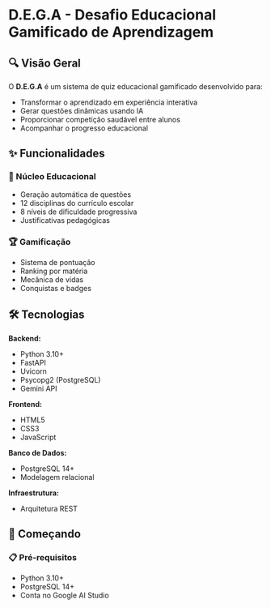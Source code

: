 # D.E.G.A - Desafio Educacional Gamificado de Aprendizagem

## 🔍 Visão Geral

O **D.E.G.A** é um sistema de quiz educacional gamificado desenvolvido para:

- Transformar o aprendizado em experiência interativa
- Gerar questões dinâmicas usando IA
- Proporcionar competição saudável entre alunos
- Acompanhar o progresso educacional

## ✨ Funcionalidades

### 🎯 Núcleo Educacional
- Geração automática de questões
- 12 disciplinas do currículo escolar
- 8 níveis de dificuldade progressiva
- Justificativas pedagógicas

### 🏆 Gamificação
- Sistema de pontuação
- Ranking por matéria
- Mecânica de vidas
- Conquistas e badges

## 🛠️ Tecnologias

**Backend:**
- Python 3.10+
- FastAPI
- Uvicorn
- Psycopg2 (PostgreSQL)
- Gemini API

**Frontend:**
- HTML5
- CSS3
- JavaScript

**Banco de Dados:**
- PostgreSQL 14+
- Modelagem relacional

**Infraestrutura:**
- Arquitetura REST

## 🚀 Começando

### 📋 Pré-requisitos

- Python 3.10+
- PostgreSQL 14+
- Conta no Google AI Studio
